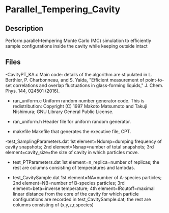# Parallel_Tempering_Cavity

Description
-----------
Perform parallel-tempering Monte Carlo (MC) simulation to efficiently sample configurations inside the cavity while keeping outside intact

Files
-----

-CavityPT_KA.c
Main code: details of the algorithm are stipulated in L. Berthier, P. Charbonneau, and S. Yaida, "Efficient measurement of point-to-set correlations and overlap fluctuations in glass-forming liquids," J. Chem. Phys. 144, 024501 (2016).

- ran_uniform.c
Uniform random number generator code.
This is redistribution: Copyright (C) 1997 Makoto Matsumoto and Takuji Nishimura; GNU Library General Public License.

- ran_uniform.h
Header file for uniform random generator.

- makefile
Makefile that generates the executive file, CPT.

-test_SamplingParameters.dat
1st element=Ndump=dumping frequency of cavity snapshots;
2nd element=Nsnap=number of total snapshots;
3rd element=cavity_size=the size of cavity in which particles move.

- test_PTParameters.dat
1st element=n_replica=number of replicas;
the rest are columns consisting of temperatures and lambdas.

- test_CavitySample.dat
1st element=NA=number of A-species particles;
2nd element=NB=number of B-species particles;
3rd element=beta=inverse temperature;
4th element=IRcutoff=maximal linear distance from the core of the cavity for which particle configurations are recorded in test_CavitySample.dat;
the rest are columns consisting of (x,y,z,r,species)
